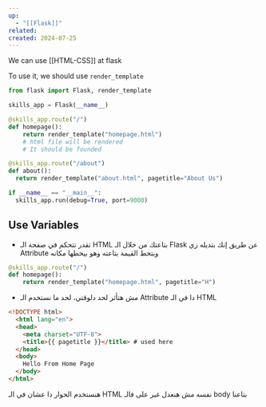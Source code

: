 ```yaml
---
up:
  - "[[Flask]]"
related: 
created: 2024-07-25
---
```

We can use [[HTML-CSS]] at flask

To use it, we should use `render_template`

```python
from flask import Flask, render_template

skills_app = Flask(__name__)

@skills_app.route("/")
def homepage():
	return render_template("homepage.html")
	# html file will be rendered
	# It should be founded

@skills_app.route("/about")
def about():
  return render_template("about.html", pagetitle="About Us")

if __name__ == "__main__":
  skills_app.run(debug=True, port=9000)
```

## Use Variables
- تقدر تتحكم في صفحة الـ HTML بتاعتك من خلال الـ Flask عن طريق إنك بتديله زي Attribute وبتحط القيمة بتاعته وهو بيحطها مكانه

```python
@skills_app.route("/")
def homepage():
	return render_template("homepage.html", pagetitle="H")
```

- مش هتأثر لحد دلوقتي، لحد ما نستخدم الـ Attribute دا في الـ HTML
```html
<!DOCTYPE html>
  <html lang="en">
  <head>
    <meta charset="UTF-8">
    <title>{{ pagetitle }}</title> # used here 
  </head>
  <body>
    Hello From Home Page
  </body>
</html>
```

هنستخدم الحوار دا عشان في الـ HTML نفسه مش هنعدل غير على فالـ body بتاعنا 